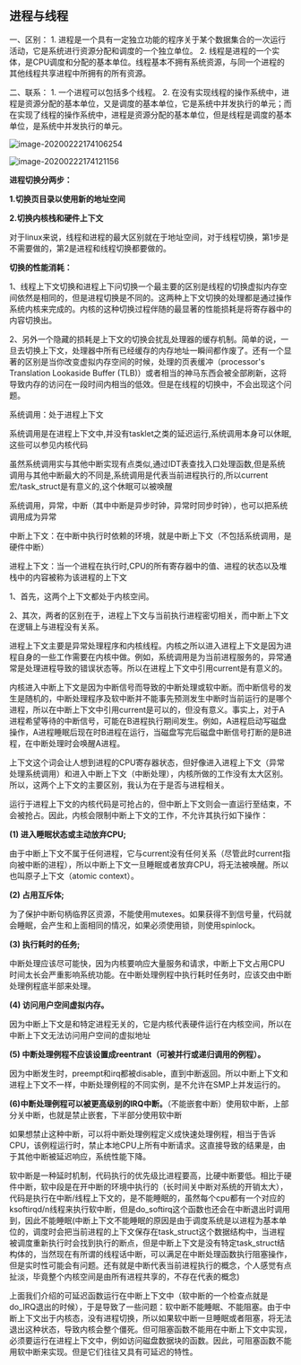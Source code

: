 ## 进程与线程

一、区别： 1. 进程是一个具有一定独立功能的程序关于某个数据集合的一次运行活动，它是系统进行资源分配和调度的一个独立单位。 2. 线程是进程的一个实体，是CPU调度和分配的基本单位。线程基本不拥有系统资源，与同一个进程的其他线程共享进程中所拥有的所有资源。 

二、联系： 1. 一个进程可以包括多个线程。 2. 在没有实现线程的操作系统中，进程是资源分配的基本单位，又是调度的基本单位，它是系统中并发执行的单元；而在实现了线程的操作系统中，进程是资源分配的基本单位，但是线程是调度的基本单位，是系统中并发执行的单元。

![image-20200222174106254](C:\Users\fansking\AppData\Roaming\Typora\typora-user-images\image-20200222174106254.png)

![image-20200222174121156](C:\Users\fansking\AppData\Roaming\Typora\typora-user-images\image-20200222174121156.png)





**进程切换分两步：**

**1.切换页目录以使用新的地址空间**

**2.切换内核栈和硬件上下文**

对于linux来说，线程和进程的最大区别就在于地址空间，对于线程切换，第1步是不需要做的，第2是进程和线程切换都要做的。

**切换的性能消耗：**

1、线程上下文切换和进程上下问切换一个最主要的区别是线程的切换虚拟内存空间依然是相同的，但是进程切换是不同的。这两种上下文切换的处理都是通过操作系统内核来完成的。内核的这种切换过程伴随的最显著的性能损耗是将寄存器中的内容切换出。

2、另外一个隐藏的损耗是上下文的切换会扰乱处理器的缓存机制。简单的说，一旦去切换上下文，处理器中所有已经缓存的内存地址一瞬间都作废了。还有一个显著的区别是当你改变虚拟内存空间的时候，处理的页表缓冲（processor's Translation Lookaside Buffer (TLB)）或者相当的神马东西会被全部刷新，这将导致内存的访问在一段时间内相当的低效。但是在线程的切换中，不会出现这个问题。

系统调用：处于进程上下文

系统调用是在进程上下文中,并没有tasklet之类的延迟运行,系统调用本身可以休眠,这些可以参见内核代码

虽然系统调用实与其他中断实现有点类似,通过IDT表查找入口处理函数,但是系统调用与其他中断最大的不同是,系统调用是代表当前进程执行的,所以current宏/task_struct是有意义的,这个休眠可以被唤醒
 
系统调用，异常，中断（其中中断是异步时钟，异常时同步时钟），也可以把系统调用成为异常

中断上下文：在中断中执行时依赖的环境，就是中断上下文（不包括系统调用，是硬件中断）

进程上下文：当一个进程在执行时,CPU的所有寄存器中的值、进程的状态以及堆栈中的内容被称为该进程的上下文

1、首先，这两个上下文都处于内核空间。

2、其次，两者的区别在于，进程上下文与当前执行进程密切相关，而中断上下文在逻辑上与进程没有关系。

进程上下文主要是异常处理程序和内核线程。内核之所以进入进程上下文是因为进程自身的一些工作需要在内核中做。例如，系统调用是为当前进程服务的，异常通常是处理进程导致的错误状态等。所以在进程上下文中引用current是有意义的。

内核进入中断上下文是因为中断信号而导致的中断处理或软中断。而中断信号的发生是随机的，中断处理程序及软中断并不能事先预测发生中断时当前运行的是哪个进程，所以在中断上下文中引用current是可以的，但没有意义。事实上，对于A进程希望等待的中断信号，可能在B进程执行期间发生。例如，A进程启动写磁盘操作，A进程睡眠后现在时B进程在运行，当磁盘写完后磁盘中断信号打断的是B进程，在中断处理时会唤醒A进程。

上下文这个词会让人想到进程的CPU寄存器状态，但好像进入进程上下文（异常处理系统调用）和进入中断上下文（中断处理），内核所做的工作没有太大区别。所以，这两个上下文的主要区别，我认为在于是否与进程相关。

运行于进程上下文的内核代码是可抢占的，但中断上下文则会一直运行至结束，不会被抢占。因此，内核会限制中断上下文的工作，不允许其执行如下操作：

**(1) 进入睡眠状态或主动放弃CPU;**

由于中断上下文不属于任何进程，它与current没有任何关系（尽管此时current指向被中断的进程），所以中断上下文一旦睡眠或者放弃CPU，将无法被唤醒。所以也叫原子上下文（atomic context）。

**(2) 占用互斥体;**

为了保护中断句柄临界区资源，不能使用mutexes。如果获得不到信号量，代码就会睡眠，会产生和上面相同的情况，如果必须使用锁，则使用spinlock。

**(3) 执行耗时的任务;**

中断处理应该尽可能快，因为内核要响应大量服务和请求，中断上下文占用CPU时间太长会严重影响系统功能。在中断处理例程中执行耗时任务时，应该交由中断处理例程底半部来处理。

**(4) 访问用户空间虚拟内存。**

因为中断上下文是和特定进程无关的，它是内核代表硬件运行在内核空间，所以在中断上下文无法访问用户空间的虚拟地址

**(5) 中断处理例程不应该设置成reentrant（可被并行或递归调用的例程）。**

因为中断发生时，preempt和irq都被disable，直到中断返回。所以中断上下文和进程上下文不一样，中断处理例程的不同实例，是不允许在SMP上并发运行的。

**(6)中断处理例程可以被更高级别的IRQ中断。**（不能嵌套中断）使用软中断，上部分关中断，也就是禁止嵌套，下半部分使用软中断

如果想禁止这种中断，可以将中断处理例程定义成快速处理例程，相当于告诉CPU，该例程运行时，禁止本地CPU上所有中断请求。这直接导致的结果是，由于其他中断被延迟响应，系统性能下降。

软中断是一种延时机制，代码执行的优先级比进程要高，比硬中断要低。相比于硬件中断，软中段是在开中断的环境中执行的（长时间关中断对系统的开销太大）， 代码是执行在中断/线程上下文的，是不能睡眠的，虽然每个cpu都有一个对应的ksoftirqd/n线程来执行软中断，但是do_softirq这个函数也还会在中断退出时调用到，因此不能睡眠(中断上下文不能睡眠的原因是由于调度系统是以进程为基本单位的，调度时会把当前进程的上下文保存在task_struct这个数据结构中，当进程被调度重新执行时会找到执行的断点，但是中断上下文是没有特定task_struct结构体的，当然现在有所谓的线程话中断，可以满足在中断处理函数执行阻塞操作，但是实时性可能会有问题。还有就是中断代表当前进程执行的概念，个人感觉有点扯淡，毕竟整个内核空间是由所有进程共享的，不存在代表的概念)

上面我们介绍的可延迟函数运行在中断上下文中（软中断的一个检查点就是do_IRQ退出的时候），于是导致了一些问题：软中断不能睡眠、不能阻塞。由于中断上下文出于内核态，没有进程切换，所以如果软中断一旦睡眠或者阻塞，将无法退出这种状态，导致内核会整个僵死。但可阻塞函数不能用在中断上下文中实现，必须要运行在进程上下文中，例如访问磁盘数据块的函数。因此，可阻塞函数不能用软中断来实现。但是它们往往又具有可延迟的特性。
